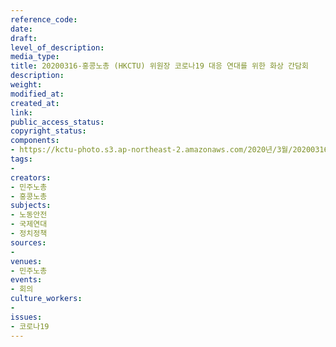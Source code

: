 ```yaml
---
reference_code: 
date: 
draft: 
level_of_description: 
media_type: 
title: 20200316-홍콩노총 (HKCTU) 위원장 코로나19 대응 연대를 위한 화상 간담회
description: 
weight: 
modified_at: 
created_at: 
link: 
public_access_status: 
copyright_status: 
components:
- https://kctu-photo.s3.ap-northeast-2.amazonaws.com/2020년/3월/20200316-홍콩노총+(HKCTU)+위원장+코로나19+대응+연대를+위한+화상+간담회/_CTU4862.jpg
tags:
- 
creators:
- 민주노총
- 홍콩노총
subjects:
- 노동안전
- 국제연대
- 정치정책
sources:
- 
venues:
- 민주노총
events:
- 회의
culture_workers:
- 
issues:
- 코로나19
---
```

